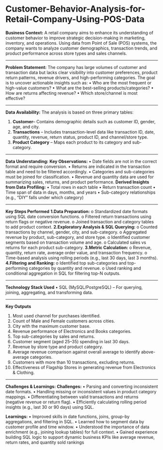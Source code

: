 # Customer-Behavior-Analysis-for-Retail-Company-Using-POS-Data
**Business Context:**
A retail company aims to enhance its understanding of customer behavior to improve strategic decision-making in marketing, inventory, and operations. Using data from Point of Sale (POS) systems, the company wants to analyze customer demographics, transaction trends, and product performance across store types and sales channels.
________________________________________
**Problem Statement:**
The company has large volumes of customer and transaction data but lacks clear visibility into customer preferences, product return patterns, revenue drivers, and high-performing categories. The goal is to uncover actionable insights such as:
•	Who are the most frequent or high-value customers?
•	What are the best-selling products/categories?
•	How are returns affecting revenue?
•	Which store/channel is most effective?
________________________________________
**Data Availability:**
The analysis is based on three primary tables:
1.	**Customer**– Contains demographic details such as customer ID, gender, age, and city.
2.	**Transactions** – Includes transaction-level data like transaction ID, date, quantity, revenue, return status, product ID, and channel/store type.
3.	**Product Category** – Maps each product to its category and sub-category.
________________________________________
**Data Understanding:**
**Key Observations:**
•	Date fields are not in the correct format and require conversion.
•	Returns are indicated in the transaction table and need to be filtered accordingly.
•	Categories and sub-categories must be joined for classification.
•	Revenue and quantity data are used for summarizing sales, returns, and product performance.
**Derived Insights from Data Profiling:**
•	Total rows in each table
•	Return transaction count
•	Time span of data in days, months, and years
•	Sub-category relationships (e.g., “DIY” falls under which category)
________________________________________
**Key Steps Performed**
**1.Data Preparation:**
o	Standardized date formats using SQL date conversion functions.
o	Filtered return transactions using return flags or negative revenue.
o	Joined transaction and category tables to add product context.
**2.Exploratory Analysis & SQL Querying:**
o	Counted transactions by channel, gender, city, and sub-category.
o	Aggregated revenue by product, sub-category, and store type.
o	Identified customer segments based on transaction volume and age.
o	Calculated sales vs returns for each product sub-category.
**3.Metric Calculation:**
o	Revenue, quantity, return rate, average order value, and transaction frequency.
o	Time-based analysis using rolling periods (e.g., last 30 days, last 3 months).
**4.Filtering and Ranking:**
o	Identified top sub-categories and top-performing categories by quantity and revenue.
o	Used ranking and conditional aggregation in SQL for filtering top-N outputs.
________________________________________
 **Technology Stack Used**
•	SQL (MySQL/PostgreSQL) – For querying, joining, aggregating, and transforming data.
________________________________________
**Key Outputs**
1.	Most used channel for purchases identified.
2.	Count of Male and Female customers across cities.
3.	City with the maximum customer base.
4.	Revenue performance of Electronics and Books categories.
5.	Top sub-categories by sales and returns.
6.	Customer segment (aged 25–35) spending in last 30 days.
7.	Revenue by store type and product category.
8.	Average revenue comparison against overall average to identify above-average categories.
9.	Customers with more than 10 transactions, excluding returns.
10.	Effectiveness of Flagship Stores in generating revenue from Electronics & Clothing.
________________________________________
**Challenges & Learnings:**
**Challenges:**
•	Parsing and converting inconsistent date formats.
•	Handling missing or inconsistent values in product category mappings.
•	Differentiating between valid transactions and returns (negative revenue or return flag).
•	Efficiently calculating rolling period insights (e.g., last 30 or 90 days) using SQL.

**Learnings:**
•	Improved skills in date functions, joins, group-by aggregations, and filtering in SQL.
•	Learned how to segment data by customer profile and time window.
•	Understood the importance of data enrichment (e.g., joining lookup tables) for full context.
•	Gained experience building SQL logic to support dynamic business KPIs like average revenue, return rates, and quantity sold rankings
